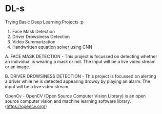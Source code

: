 # DL-s
Trying Basic Deep Learning Projects :p

1. Face Mask Detection
2. Driver Drowsiness Detection
3. Video Summarization
4. Handwritten equation solver using CNN

A. FACE MASK DETECTION - 
This project is focussed on detecting whether an individual is wearing a mask or not.
The input will be a live video stream or an image.

B. DRIVER DROWSINESS DETECTION -
This project is focussed on alerting a driver while he is detected appearing drowsy by playing an alarm.
The input will be a live video stream.

OpenCv - OpenCV (Open Source Computer Vision Library) is an open source computer vision and machine learning software library.
(https://opencv.org/)
